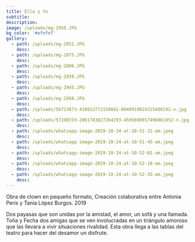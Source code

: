 ```yaml
---
title: Ella y Yo
subtitle:
description:
image: /uploads/mg-2950.JPG
bg_color: '#efefef'
gallery:
  - path: /uploads/mg-2852.JPG
    desc:
  - path: /uploads/mg-2875.JPG
    desc:
  - path: /uploads/mg-2886.JPG
    desc:
  - path: /uploads/mg-2939.JPG
    desc:
  - path: /uploads/mg-2945.JPG
    desc:
  - path: /uploads/mg-2950.JPG
    desc:
  - path: /uploads/56723873-410013773150041-8040919024315400192-n.jpg
    desc:
  - path: /uploads/57190319-2061783827264293-4595698917496061952-n.jpg
    desc:
  - path: /uploads/whatsapp-image-2019-10-24-at-10-51-31-am.jpeg
    desc:
  - path: /uploads/whatsapp-image-2019-10-24-at-10-51-45-am.jpeg
    desc:
  - path: /uploads/whatsapp-image-2019-10-24-at-10-52-01-am.jpeg
    desc:
  - path: /uploads/whatsapp-image-2019-10-24-at-10-52-18-am.jpeg
    desc:
  - path: /uploads/whatsapp-image-2019-10-24-at-10-52-35-am.jpeg
    desc:
---
```


Obra de clown en peque&ntilde;o formato, Creaci&oacute;n colaborativa entre Antonia Peris y Tania L&oacute;pez Burgos. 2019

Dos payasas que son unidas por la amistad, el amor, un sof&aacute; y una llamada. To&ntilde;a y Fecha dos amigas que se ven involucradas en un tri&aacute;ngulo amoroso que las llevara a vivir situaciones rivalidad. Esta obra llega a las tablas del teatro para hacer del desamor un disfrute.